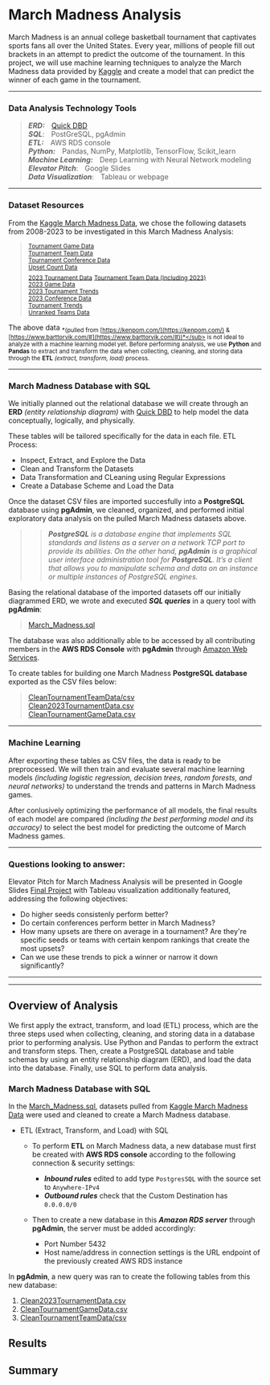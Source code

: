 # **March Madness Analysis**
March Madness is an annual college basketball tournament that captivates sports fans all over the United States. Every year, millions of people fill out brackets in an attempt to predict the outcome of the tournament. In this project, we will use machine learning techniques to analyze the March Madness data provided by [Kaggle](https://www.kaggle.com/) and create a model that can predict the winner of each game in the tournament.

---


### **Data Analysis Technology Tools**
> ***ERD:*** &ensp;&thinsp;[Quick DBD](https://www.quickdatabasediagrams.com/)   
> ***SQL***: &ensp;&thinsp;PostGreSQL, pgAdmin   
> ***ETL:*** &ensp;&thinsp;AWS RDS console  
> ***Python:*** &ensp;&thinsp;Pandas, NumPy, Matplotlib, TensorFlow, Scikit_learn   
> ***Machine Learning:*** &ensp;&thinsp;Deep Learning with Neural Network modeling   
> ***Elevator Pitch***: &ensp;&thinsp;Google Slides  
> ***Data Visualization***: &ensp;&thinsp;Tableau or webpage  

---

### **Dataset Resources**
From the [Kaggle March Madness Data](https://www.kaggle.com/datasets/nishaanamin/march-madness-data), we chose the following datasets from 2008-2023 to be investigated in this March Madness Analysis:  
> <sub>[Tournament Game Data](https://github.com/smabernathy27/Final_Project/blob/main/CSV/Tournament%20Game%20Data.csv)</sub>  
> <sub>[Tournament Team Data](https://github.com/smabernathy27/Final_Project/blob/main/CSV/Tournament%20Team%20Data.csv)</sub>  
> <sub>[Tournament Conference Data](https://github.com/smabernathy27/Final_Project/blob/main/CSV/Tournament%20Conference%20Data.csv)</sub>  
> <sub>[Upset Count Data](https://github.com/smabernathy27/Final_Project/blob/main/CSV/Upset%20Count%20Data.csv)</sub>  
> <sub>[2023 Tournament Data](https://github.com/smabernathy27/Final_Project/blob/main/CSV/2023%20Tournament%20Data.csv)</sub> 
> <sub>[Tournament Team Data (Including 2023)](https://github.com/smabernathy27/Final_Project/blob/main/CSV/Tournament%20Team%20Data%20(Including%202023).csv)</sub>  
> <sub>[2023 Game Data](https://github.com/smabernathy27/Final_Project/blob/main/CSV/2023%20Game%20Data.csv)</sub>  
> <sub>[2023 Tournament Trends](https://github.com/smabernathy27/Final_Project/blob/main/CSV/2023%20Tournament%20Trends.csv)</sub>  
> <sub>[2023 Conference Data](https://github.com/smabernathy27/Final_Project/blob/main/CSV/2023%20Conference%20Data.csv)</sub>  
> <sub>[Tournament Trends](https://github.com/smabernathy27/Final_Project/blob/main/CSV/Tournament%20Trends.csv)</sub>  
> <sub>[Unranked Teams Data](https://github.com/smabernathy27/Final_Project/blob/main/CSV/Unranked%20Teams%20Data.csv)</sub>  

The above data <sub>*(pulled from [https://kenpom.com/](https://kenpom.com/) & [https://www.barttorvik.com/#](https://www.barttorvik.com/#))*</sub> is not ideal to analyze with a machine learning model yet. Before performing analysis, we use **Python** and **Pandas** to extract and transform the data when collecting, cleaning, and storing data through the **ETL** *(extract, transform, load)* process.

---

### **March Madness Database with SQL**
We initially planned out the relational database we will create through an **ERD** *(entity relationship diagram)* with [Quick DBD](https://www.quickdatabasediagrams.com/) to help model the data conceptually, logically, and physically.

These tables will be tailored specifically for the data in each file.
ETL Process:
- Inspect, Extract, and Explore the Data
- Clean and Transform the Datasets
- Data Transformation and CLeaning using Regular Expressions
- Create a Database Scheme and Load the Data

Once the dataset CSV files are imported succesfully into a **PostgreSQL** database using **pgAdmin**, we cleaned, organized, and performed initial exploratory data analysis on the pulled March Madness datasets above.
>> ***PostgreSQL** is a database engine that implements SQL standards and listens as a server on a network TCP port to provide its abilities. On the other hand, **pgAdmin** is a graphical user interface administration tool for **PostgreSQL**. It’s a client that allows you to manipulate schema and data on an instance or multiple instances of PostgreSQL engines.*

Basing the relational database of the imported datasets off our initially diagrammed ERD, we wrote and executed ***SQL queries*** in a query tool with **pgAdmin**:
> [March_Madness.sql](https://github.com/smabernathy27/Final_Project/blob/main/Final_Project_SQL.sql) 

The database was also additionally able to be accessed by all contributing members in the **AWS RDS Console** with **pgAdmin** through [Amazon Web Services](https://aws.amazon.com/).

To create tables for building one March Madness **PostgreSQL database** exported as the CSV files below:
> [CleanTournamentTeamData/csv](https://github.com/smabernathy27/Final_Project/blob/main/CleanTournamentTeamData.csv)  
> [Clean2023TournamentData.csv](https://github.com/smabernathy27/Final_Project/blob/main/Clean2023TournamentData.csv)  
> [CleanTournamentGameData.csv](https://github.com/smabernathy27/Final_Project/blob/main/CleanTournamentGameData.csv)  

---

### **Machine Learning**

After exporting these tables as CSV files, the data is ready to be preprocessed. We will then train and evaluate several machine learning models *(including logistic regression, decision trees, random forests, and neural networks)* to understand the trends and patterns in March Madness games.   

After conlusively optimizing the performance of all models, the final results of each model are compared *(including the best performing model and its accuracy)* to select the best model for predicting the outcome of March Madness games. 

---

### **Questions looking to answer:**
Elevator Pitch for March Madness Analysis will be presented in Google Slides [Final Project](https://docs.google.com/presentation/d/1jjn3hMonrdk1jt7RldY0wpyRXN3ro3zbZiDkNG6ceFo/edit?usp=share_link) with Tableau visualization additionally featured, addressing the following objectives:  
- Do higher seeds consistenly perform better?
- Do certain conferences perform better in March Madness?
- How many upsets are there on average in a tournament? Are they're specific seeds or teams with certain kenpom rankings that create the most upsets?
- Can we use these trends to pick a winner or narrow it down significantly?

---
---

## Overview of Analysis
We first apply the extract, transform, and load (ETL) process, which are the three steps used when collecting, cleaning, and storing data in a database prior to performing analysis. Use Python and Pandas to perform the extract and transform steps. Then, create a PostgreSQL database and table schemas by using an entity relationship diagram (ERD), and load the data into the database. Finally, use SQL to perform data analysis.

### **March Madness Database with SQL**
In the [March_Madness.sql](https://github.com/smabernathy27/Final_Project/blob/main/Final_Project_SQL.sql), datasets pulled from [Kaggle March Madness Data](https://www.kaggle.com/datasets/nishaanamin/march-madness-data) were used and cleaned to create a March Madness database.
- ETL (Extract, Transform, and Load) with SQL
    - To perform **ETL** on March Madness data, a new database must first be created with **AWS RDS console** according to the following connection & security settings:
        - ***Inbound rules*** edited to add type `PostgresSQL` with the source set to `Anywhere-IPv4` 
        - ***Outbound rules*** check that the Custom Destination has `0.0.0.0/0` 
        
    - Then to create a new database in this ***Amazon RDS server*** through **pgAdmin**, the server must be added accordingly:
        - Port Number 5432
        - Host name/address in connection settings is the URL endpoint of the previously created AWS RDS instance   

In **pgAdmin**, a new query was ran to create the following tables from this new database:  
1.  [Clean2023TournamentData.csv](https://github.com/smabernathy27/Final_Project/blob/main/Clean2023TournamentData.csv)
2.  [CleanTournamentGameData.csv](https://github.com/smabernathy27/Final_Project/blob/main/CleanTournamentGameData.csv)
3.  [CleanTournamentTeamData/csv](https://github.com/smabernathy27/Final_Project/blob/main/CleanTournamentTeamData.csv)



## Results

## Summary

